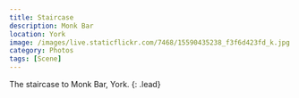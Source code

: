 ```yaml
---
title: Staircase
description: Monk Bar
location: York
image: /images/live.staticflickr.com/7468/15590435238_f3f6d423fd_k.jpg
category: Photos
tags: [Scene]
---
```


The staircase to Monk Bar, York.
{: .lead}
